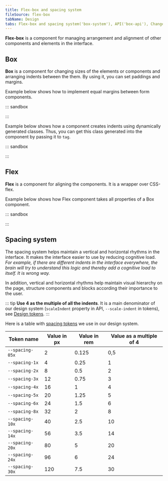 ```yaml
---
title: Flex-box and spacing system
fileSource: flex-box
tabName: Design
tabs: Flex-box and spacing system('box-system'), API('box-api'), Changelog('box-changelog')
---
```


**Flex-box** is a component for managing arrangement and alignment of other components and elements in the interface.

## Box

**Box** is a component for changing sizes of the elements or components and arranging indents between the them. By using it, you can set paddings and margins.

Example below shows how to implement equal margins between form components.

::: sandbox

<script lang="tsx">
import React from 'react';
import { Box } from '@semcore/ui/flex-box';
import Button from '@semcore/ui/button';

const Demo = () => (
  <div>
    <Button>Button</Button>
    <Box inline w={8} />
    <Button>Button</Button>
    <Box inline w={8} />
    <Button>Button</Button>
    <Box inline w={8} />
    <Button>Button</Button>
  </div>
);


</script>

:::

Example below shows how a component creates indents using dynamically generated classes. Thus, you can get this class generated into the component by passing it to `tag`.

::: sandbox

<script lang="tsx">
import React from 'react';
import { Box } from '@semcore/ui/flex-box';
import Button from '@semcore/ui/button';

const Demo = () => (
  <div>
    <Box tag={Button} mr={2}>
      Button
    </Box>
    <Box tag={Button} mr={2}>
      Button
    </Box>
    <Box tag={Button} mr={2}>
      Button
    </Box>
    <Box tag={Button} mr={2}>
      Button
    </Box>
  </div>
);


</script>

:::

## Flex

**Flex** is a component for aligning the components. It is a wrapper over CSS-flex.

Example below shows how Flex component takes all properties of a Box component.

::: sandbox

<script lang="tsx">
import React from 'react';
import { Box, Flex } from '@semcore/ui/flex-box';

const Demo = () => {
  const styleBox = {
    background: 'rgba(79, 96, 213, 0.5)',
  };

  return (
    <div>
      <Flex justifyContent='space-between'>
        <Box m={5} p={5} style={styleBox} />
        <Box m={5} p={5} style={styleBox} />
        <Box m={5} p={5} style={styleBox} />
      </Flex>
      <hr />
      <Flex alignItems='center'>
        <Box h={100} m={5} p={5} style={styleBox} />
        <Box h={60} m={5} p={5} style={styleBox} />
        <Box ml='auto' m={5} p={5} style={styleBox} />
      </Flex>
    </div>
  );
};


</script>

:::

## Spacing system

The spacing system helps maintain a vertical and horizontal rhythms in the interface. It makes the interface easier to use by reducing cognitive load. _For example, if there are different indents in the interface everywhere, the brain will try to understand this logic and thereby add a cognitive load to itself. It is wrong way._

In addition, vertical and horizontal rhythms help maintain visual hierarchy on the page, structure components and blocks according their importance to the user.

::: tip
**Use 4 as the multiple of all the indents**. It is a main denominator of our design system (`scaleIndent` property in API, `--scale-indent` in tokens), see [Design tokens](/style/design-tokens/).
:::

Here is a table with [spacing tokens](/style/design-tokens/) we use in our design system.

| Token name      | Value in px | Value in rem | Value as a multiple of 4 |
| --------------- | ----------- | ------------ | ------------------------ |
| `--spacing-05x` | 2           | 0.125        | 0,5                      |
| `--spacing-1x`  | 4           | 0.25         | 1                        |
| `--spacing-2x`  | 8           | 0.5          | 2                        |
| `--spacing-3x`  | 12          | 0.75         | 3                        |
| `--spacing-4x`  | 16          | 1            | 4                        |
| `--spacing-5x`  | 20          | 1.25         | 5                        |
| `--spacing-6x`  | 24          | 1.5          | 6                        |
| `--spacing-8x`  | 32          | 2            | 8                        |
| `--spacing-10x` | 40          | 2.5          | 10                       |
| `--spacing-14x` | 56          | 3.5          | 14                       |
| `--spacing-20x` | 80          | 5            | 20                       |
| `--spacing-24x` | 96          | 6            | 24                       |
| `--spacing-30x` | 120         | 7.5          | 30                       |

